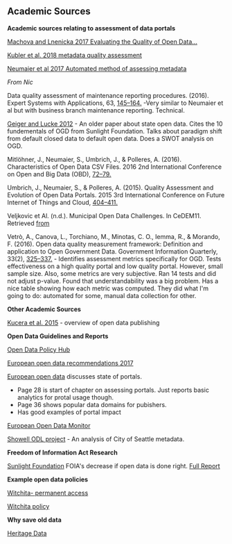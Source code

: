 ## Academic Sources

**Academic sources relating to assessment of data portals**

[Machova and Lnenicka 2017 Evaluating the Quality of Open Data...](https://pdfs.semanticscholar.org/30d3/c97ed33dff97601142476859370784f9ad76.pdf)

[Kubler et al. 2018 metadata quality assessment](http://www.sciencedirect.com/science/article/pii/S0740624X16301319)

[Neumaier et al 2017 Automated method of assessing metadata](http://doi.acm.org/10.1145/2964909)

*From Nic*

Data quality assessment of maintenance reporting procedures. (2016). Expert Systems with Applications, 63, [145–164.](https://doi.org/10.1016/j.eswa.2016.06.043) -Very similar to Neumaier et al but with business branch maintenance reporting. Technical.

[Geiger and Lucke 2012](https://jedem.org/index.php/jedem/article/view/143) - An older paper about state open data.  Cites the 10 fundementals of OGD from Sunlight Foundation. Talks about paradigm shift from default closed data to default open data. Does a SWOT analysis on OGD.

Mitlöhner, J., Neumaier, S., Umbrich, J., & Polleres, A. (2016). Characteristics of Open Data CSV Files. 2016 2nd International Conference on Open and Big Data (OBD), [72–79.](https://doi.org/10.1109/OBD.2016.18)

Umbrich, J., Neumaier, S., & Polleres, A. (2015). Quality Assessment and Evolution of Open Data Portals. 2015 3rd International Conference on Future Internet of Things and Cloud, [404–411.](https://doi.org/10.1109/FiCloud.2015.82)

Veljkovic et Al. (n.d.). Municipal Open Data Challenges. In CeDEM11. Retrieved [from](https://books.google.com/books?hl=en&lr=&id=4pKT1R0DfToC&oi=fnd&pg=PA195&dq=%22open+data%22+state+level+&ots=DQloB6ejU7&sig=xv_VTqTlq63w-_ClN8AdL_N8f0#v=onepage&q=%22open%20data%22%20state%20level&f=false)

Vetrò, A., Canova, L., Torchiano, M., Minotas, C. O., Iemma, R., & Morando, F. (2016). Open data quality measurement framework: Definition and application to Open Government Data. Government Information Quarterly, 33(2), [325–337.](https://www.sciencedirect.com/science/article/pii/S0740624X16300132) - Identifies assessment metrics specifically for OGD.  Tests effectiveness on a high quality portal and low quality portal. However, small sample size.  Also, some metrics are very subjective.  Ran 14 tests and did not adjust p-value.  Found that understandability was a big problem.  Has a nice table showing how each metric was computed.  They did what I'm going to do: automated for some, manual data collection for other.

**Other Academic Sources**

[Kucera et al. 2015](http://ceur-ws.org/Vol-1343/paper5.pdf) - overview of open data publishing

**Open Data Guidelines and Reports**

[Open Data Policy Hub](https://opendatapolicyhub.sunlightfoundation.com/guidelines/)

[European open data recommendations 2017](https://www.europeandataportal.eu/en/what-we-do/factsheets-and-reports)

[European open data](https://www.europeandataportal.eu/sites/default/files/edp_landscaping_insight_report_n4_2018.pdf) discusses state of portals.
- Page 28 is start of chapter on assessing portals.  Just reports basic analytics for protal usage though.
- Page 36 shows popular data domains for pubishers.
- Has good examples of portal impact

[European Open Data Monitor](https://www.opendatamonitor.eu/frontend/web/index.php?r=dashboard%2Findex)

[Showell ODL project](https://github.com/OpenDataLiteracy/CityOfSeattle-2017/blob/master/SeattleMetadataStandards.pdf) - An analysis of City of Seattle metadata.

**Freedom of Information Act Research**

[Sunlight Foundation](https://sunlightfoundation.com/2018/10/09/research-cities-save-time-on-records-requests-by-doing-open-data-right/) FOIA's decrease if open data is done right. [Full Report](http://sunlightfoundation.com/wp-content/uploads/2018/10/alena-white-paper-PDF.pdf)

**Example open data policies**

[Witchita- permanent access](https://opendatapolicyhub.sunlightfoundation.com/collection/wichita-ks-2016-09-08/?guideline=permanent-access)

[Witchita policy](https://www.wichita.gov/IT/ITDocuments/AR%208.4%20IT%20Open%20Data%20Policy.pdf)


**Why save old data**

[Heritage Data](https://www.sciencedirect.com/science/article/pii/S2214242815000121)
